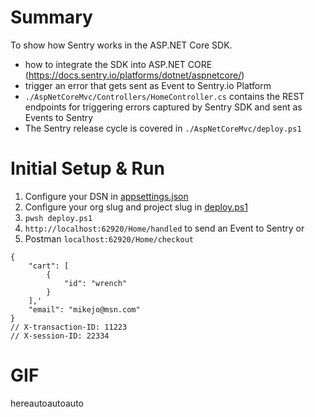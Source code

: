 # Summary
To show how Sentry works in the ASP.NET Core SDK.
- how to integrate the SDK into ASP.NET CORE (https://docs.sentry.io/platforms/dotnet/aspnetcore/)
- trigger an error that gets sent as Event to Sentry.io Platform
- `./AspNetCoreMvc/Controllers/HomeController.cs` contains the REST endpoints for triggering errors captured by Sentry SDK and sent as Events to Sentry
- The Sentry release cycle is covered in `./AspNetCoreMvc/deploy.ps1`

# Initial Setup & Run
1. Configure your DSN in [appsettings.json](appsettings.json)
2. Configure your org slug and project slug in [deploy.ps1](deploy.ps1)
3. `pwsh deploy.ps1`
4. `http://localhost:62920/Home/handled` to send an Event to Sentry
or
5. Postman `localhost:62920/Home/checkout`
```
{
	"cart": [
		{
			"id": "wrench"
		}
	],'
	"email": "mikejo@msn.com"
}
// X-transaction-ID: 11223
// X-session-ID: 22334
```

# GIF
hereautoautoauto